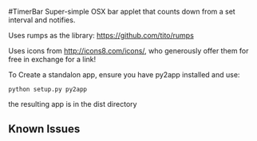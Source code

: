 #TimerBar
Super-simple OSX bar applet that counts down from a set interval and notifies.

Uses rumps as the library: <https://github.com/tito/rumps>

Uses icons from <http://icons8.com/icons/>, who generously offer them for free in exchange for a link!

To Create a standalon app, ensure you have py2app installed and use:

    python setup.py py2app

the resulting app is in the dist directory

## Known Issues
